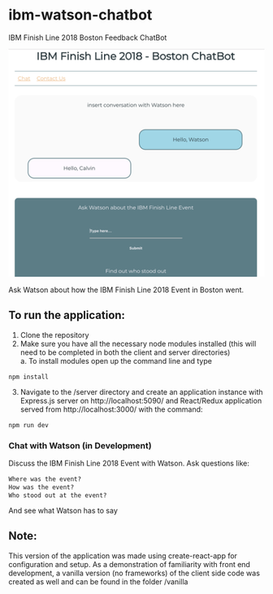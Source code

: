 # ibm-watson-chatbot
IBM Finish Line 2018 Boston Feedback ChatBot 

![demoIntro](./images/demoIntro.png)

Ask Watson about how the IBM Finish Line 2018 Event in Boston went.

## To run the application: 
  1. Clone the repository
  2. Make sure you have all the necessary node modules installed (this will need to be completed in both the client and server      directories)  
   a. To install modules open up the command line and type 
  
    npm install
    
  3. Navigate to the /server directory and create an application instance with Express.js server on http://localhost:5090/ and      React/Redux application served from        http://localhost:3000/ with the command:
    
    npm run dev
      
  ### Chat with Watson (in Development)
  Discuss the IBM Finish Line 2018 Event with Watson. Ask questions like:
    
    Where was the event?
    How was the event?
    Who stood out at the event?
 
  And see what Watson has to say   
  
## Note:
  This version of the application was made using create-react-app for configuration and setup. As a demonstration of familiarity with front end development, a vanilla version (no frameworks) of the client side code was created as well and can be found in the folder /vanilla
